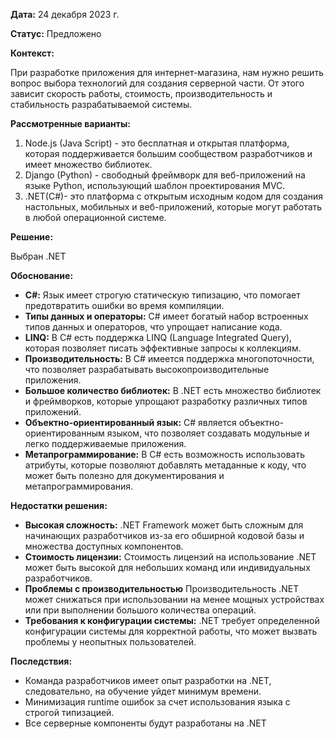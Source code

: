 **Дата:** 24 декабря 2023 г.

**Статус:** Предложено

**Контекст:**

При разработке приложения для интернет-магазина, нам нужно решить вопрос выбора технологий для создания серверной части. От этого зависит скорость работы, стоимость, производительность и стабильность разрабатываемой системы.

**Рассмотренные варианты:**

1. Node.js (Java Script) - это бесплатная и открытая платформа, которая поддерживается большим сообществом разработчиков и имеет множество библиотек.
2. Django (Python) - свободный фреймворк для веб-приложений на языке Python, использующий шаблон проектирования MVC.
3. .NET(C#)- это платформа с открытым исходным кодом для создания настольных, мобильных и веб-приложений, которые могут работать в любой операционной системе.

**Решение:**

Выбран .NET

**Обоснование:**

- **C#:** Язык имеет строгую статическую типизацию, что помогает предотвратить ошибки во время компиляции.
- **Типы данных и операторы:** C# имеет богатый набор встроенных типов данных и операторов, что упрощает написание кода.
- **LINQ:** В C# есть поддержка LINQ (Language Integrated Query), которая позволяет писать эффективные запросы к коллекциям.
- **Производительность:** В C# имеется поддержка многопоточности, что позволяет разрабатывать высокопроизводительные приложения.
- **Большое количество библиотек:** В .NET есть множество библиотек и фреймворков, которые упрощают разработку различных типов приложений.
- **Объектно-ориентированный язык:** C# является объектно-ориентированным языком, что позволяет создавать модульные и легко поддерживаемые приложения.
- **Метапрограммирование:** В C# есть возможность использовать атрибуты, которые позволяют добавлять метаданные к коду, что может быть полезно для документирования и метапрограммирования.

**Недостатки решения:**

- **Высокая сложность:** .NET Framework может быть сложным для начинающих разработчиков из-за его обширной кодовой базы и множества доступных компонентов.
- **Cтоимость лицензии:** Стоимость лицензий на использование .NET может быть высокой для небольших команд или индивидуальных разработчиков.
- **Проблемы с производительностью** Производительность .NET может снижаться при использовании на менее мощных устройствах или при выполнении большого количества операций.
- **Требования к конфигурации системы:** .NET требует определенной конфигурации системы для корректной работы, что может вызвать проблемы у неопытных пользователей.

**Последствия:**

- Команда разработчиков имеет опыт разработки на .NET, следовательно, на обучение уйдет минимум времени.
- Минимизация runtime ошибок за счет использования языка с строгой типизацией.
- Все серверные компоненты будут разработаны на .NET
